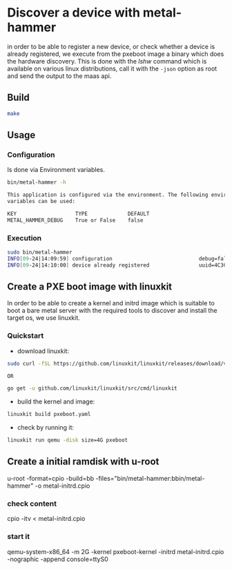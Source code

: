 # Discover a device with metal-hammer

in order to be able to register a new device, or check whether a device is already registered, we execute from the pxeboot image a binary which does the hardware discovery. This is done with the *lshw* command which is available on various linux distributions, call it with the `-json` option as root and send the output to the maas api.

## Build

```bash
make
```

## Usage

### Configuration

Is done via Environment variables.

```bash
bin/metal-hammer -h

This application is configured via the environment. The following environment
variables can be used:

KEY                   TYPE             DEFAULT                                  REQUIRED    DESCRIPTION
METAL_HAMMER_DEBUG    True or False    false                                    False       turn on debug log
```

### Execution

```bash
sudo bin/metal-hammer
INFO[09-24|14:09:59] configuration                            debug=false reportURL=http://localhost:8080/device/register
INFO[09-24|14:10:00] device already registered                uuid=4C3CEF61-F536-B211-A85C-B765E03E138F caller=lshw.go:63
```


## Create a PXE boot image with linuxkit

In order to be able to create a kernel and initrd image which is suitable to boot a bare metal server with the required tools to discover and install the target os, we use linuxkit.

### Quickstart

- download linuxkit:

```bash
sudo curl -fSL https://github.com/linuxkit/linuxkit/releases/download/v0.6/linuxkit-linux-amd64 -o /usr/local/bin/linuxkit && sudo chmod +x /usr/local/bin/linuxkit

OR

go get -u github.com/linuxkit/linuxkit/src/cmd/linuxkit

```

- build the kernel and image:

```bash
linuxkit build pxeboot.yaml
```

- check by running it:

```bash
linuxkit run qemu -disk size=4G pxeboot
```

## Create a initial ramdisk with u-root

u-root -format=cpio -build=bb -files="bin/metal-hammer:bbin/metal-hammer" -o metal-initrd.cpio

### check content

cpio -itv < metal-initrd.cpio 

### start it

qemu-system-x86_64 -m 2G -kernel pxeboot-kernel -initrd metal-initrd.cpio -nographic -append console=ttyS0
